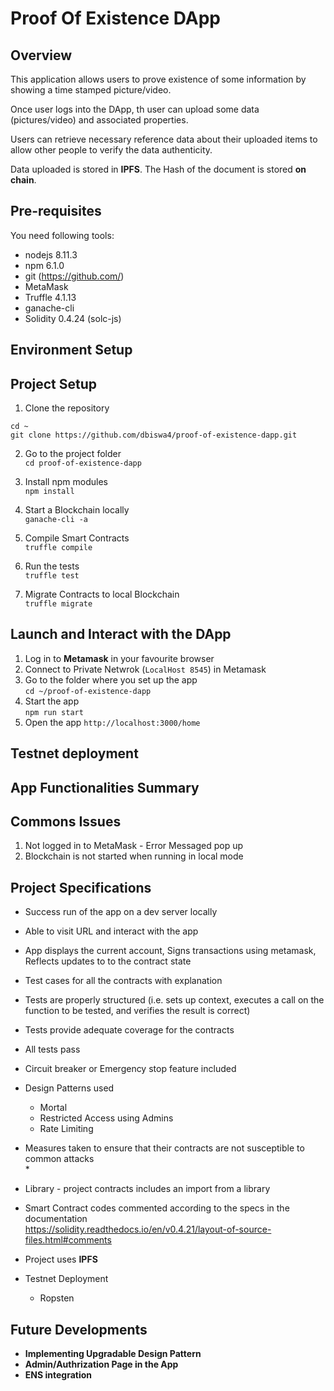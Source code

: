 # Proof Of Existence DApp

## Overview
This application allows users to prove existence of some information by showing a time stamped picture/video.

Once user logs into the DApp, th user can upload some data (pictures/video) and associated properties.

Users can retrieve necessary reference data about their uploaded items to allow other people to verify the data authenticity.

Data uploaded is stored in **IPFS**. The Hash of the document is stored **on chain**.

## Pre-requisites
You need following tools:

* nodejs 8.11.3
* npm 6.1.0
* git (https://github.com/)
* MetaMask
* Truffle 4.1.13
* ganache-cli
* Solidity 0.4.24 (solc-js)

## Environment Setup


## Project Setup
1. Clone the repository <br />
```
cd ~
git clone https://github.com/dbiswa4/proof-of-existence-dapp.git
```

2. Go to the project folder <br />
```cd proof-of-existence-dapp```

3. Install npm modules <br />
```npm install```

4. Start a Blockchain locally <br />
```ganache-cli -a```

5. Compile Smart Contracts <br />
```truffle compile```

6. Run the tests <br />
```truffle test```

7. Migrate Contracts to local Blockchain <br />
```truffle migrate```

## Launch and Interact with the DApp
1. Log in to **Metamask** in your favourite browser
2. Connect to Private Netwrok (```LocalHost 8545```) in Metamask
3. Go to the folder where you set up the app <br />
```cd ~/proof-of-existence-dapp```
4. Start the app <br />
```npm run start```
5. Open the app
```http://localhost:3000/home```

## Testnet deployment

## App Functionalities Summary


## Commons Issues
1. Not logged in to MetaMask - Error Messaged pop up
2. Blockchain is not started when running in local mode


## Project Specifications
* Success run of the app on a dev server locally <br />
* Able to visit URL and interact with the app <br />
* App displays the current account, Signs transactions using metamask, Reflects updates to to the contract state <br />
* Test cases for all the contracts with explanation <br />
* Tests are properly structured (i.e. sets up context, executes a call on  the function to be tested, and verifies the result is correct) <br />
* Tests provide adequate coverage for the contracts <br />
* All tests pass <br />

* Circuit breaker or Emergency stop feature included <br />
* Design Patterns used <br />
    * Mortal <br />
    * Restricted Access using Admins <br />
    * Rate Limiting <br />

* Measures taken to ensure that their contracts are not susceptible to common attacks <br />
    * 

* Library - project contracts includes an import from a library <br />
* Smart Contract codes commented according to the specs in the documentation <br /> https://solidity.readthedocs.io/en/v0.4.21/layout-of-source-files.html#comments

* Project uses **IPFS** <br />
* Testnet Deployment <br />
    * Ropsten <br />

## Future Developments
* **Implementing Upgradable Design Pattern**
* **Admin/Authrization Page in the App**
* **ENS integration**

